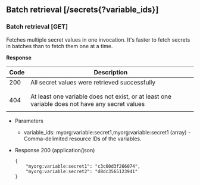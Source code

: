 ## Batch retrieval [/secrets{?variable_ids}]

### Batch retrieval [GET]

Fetches multiple secret values in one invocation. It's faster to fetch secrets in batches than to fetch them one at a time.

<!-- include(partials/url_encoding.md) -->

**Response**

| Code | Description                                                      |
|------|------------------------------------------------------------------|
|  200 | All secret values were retrieved successfully                    |
|<!-- include(partials/http_401.md) -->|
|<!-- include(partials/http_403.md) -->|
|  404 | At least one variable does not exist, or at least one variable does not have any secret values   |
|<!-- include(partials/http_422.md) -->|

+ Parameters
  + variable_ids: myorg:variable:secret1,myorg:variable:secret1 (array) - Comma-delimited resource IDs of the variables.

+ Response 200 (application/json)

    ```
    {
        "myorg:variable:secret1": "c3c60d3f266074",
        "myorg:variable:secret2": "d8dc3565123941"
    }
    ```

